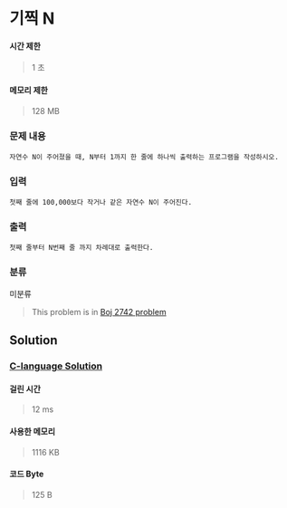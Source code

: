 # 기찍 N
#### 시간 제한
> 1 초
#### 메모리 제한
> 128 MB
### 문제 내용


	자연수 N이 주어졌을 때, N부터 1까지 한 줄에 하나씩 출력하는 프로그램을 작성하시오.

### 입력


	첫째 줄에 100,000보다 작거나 같은 자연수 N이 주어진다.

### 출력


	첫째 줄부터 N번째 줄 까지 차례대로 출력한다.

### 분류
미분류
> This problem is in [Boj 2742 problem](https://www.acmicpc.net/problem/2742)

## Solution
### [C-language Solution](./main.c)
#### 걸린 시간
> 12 ms
#### 사용한 메모리
> 1116 KB
#### 코드 Byte
> 125 B
